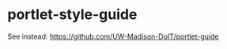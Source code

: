 portlet-style-guide
===================

See instead: https://github.com/UW-Madison-DoIT/portlet-guide






































